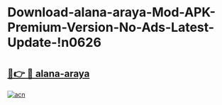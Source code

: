 # Download-alana-araya-Mod-APK-Premium-Version-No-Ads-Latest-Update-!n0626

# <h2><a href="https://a5yubj.esa.edu.pl?title=alana-araya&ref=n0626">🔗👉 🔴 alana-araya</a></h2>

[![acn](https://github.com/user-attachments/assets/0f9c940e-d8b0-45ae-aac7-cd30a18b3e1c)](https://a5yubj.esa.edu.pl?title=alana-araya&ref=n0626)

